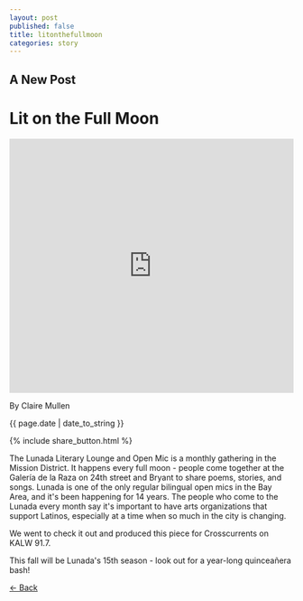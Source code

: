 ```yaml
---
layout: post
published: false
title: litonthefullmoon
categories: story
---
```


## A New Post

<div class="post-image" style="background-image:url('https://www.flickr.com/photos/39463935@N02/13767007975/');">
<h1 class="post-title">Lit on the Full Moon</h1>
</div>
 
<iframe width="100%" height="450" scrolling="no" frameborder="no" src="https://w.soundcloud.com/player/?url=https%3A//api.soundcloud.com/tracks/144098479&amp;auto_play=false&amp;hide_related=false&amp;visual=true"></iframe>
 
<p class="author"> By Claire Mullen </p>
<p class="meta">{{ page.date | date_to_string }}</p>
 
{% include share_button.html %}
 
<div class="padding">
 
<p>The Lunada Literary Lounge and Open Mic is a monthly gathering in the Mission District. It happens every full moon - people come together at the Galería de la Raza on 24th street and Bryant to share poems, stories, and songs. Lunada is one of the only regular bilingual open mics in the Bay Area, and it's been happening for 14 years. The people who come to the Lunada every month say it's important to have arts organizations that support Latinos, especially at a time when so much in the city is changing.</p>
 
<p>We went to check it out and produced this piece for Crosscurrents on KALW 91.7.</p>
 
<p>This fall will be Lunada's 15th season - look out for a year-long quinceañera bash!</p>
 
 
</div>
 
<p class="back-arrow"><a href="/">&larr; Back</a></p>
 
<input type="hidden" class="post_location" name="post_location" value="2857 24th St, San Francisco, CA">
